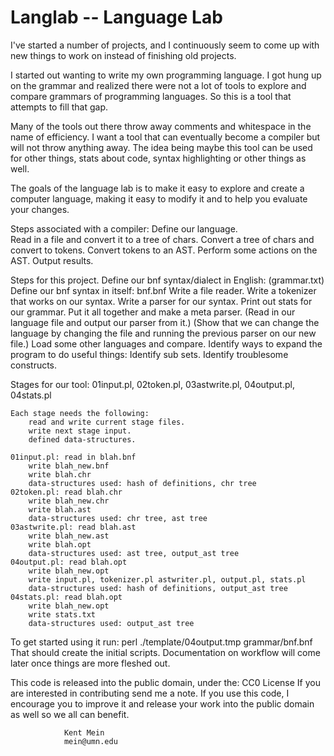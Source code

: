 # Langlab   -- Language Lab

I've started a number of projects, and I continuously seem to come up with
new things to work on instead of finishing old projects.

I started out wanting to write my own programming language.  I got hung
up on the grammar and realized there were not a lot of tools to explore and
compare grammars of programming languages.  So this is a tool that attempts
to fill that gap.

Many of the tools out there throw away comments and whitespace in the name
of efficiency.  I want a tool that can eventually become a compiler but
will not throw anything away.  The idea being maybe this tool can be used for
other things, stats about code, syntax highlighting or other things as well.

The goals of the language lab is to make it easy to explore and create
a computer language, making it easy to modify it and to help you evaluate
your changes.

Steps associated with a compiler:
	Define our language.	
	Read in a file and convert it to a tree of chars.
	Convert a tree of chars and convert to tokens.
	Convert tokens to an AST.
	Perform some actions on the AST.
	Output results.


Steps for this project.
	Define our bnf syntax/dialect in English: (grammar.txt)
	Define our bnf syntax in itself: bnf.bnf
	Write a file reader.
	Write a tokenizer that works on our syntax.
	Write a parser for our syntax.
	Print out stats for our grammar.
	Put it all together and make a meta parser.
		(Read in our language file and output our parser from it.)
		(Show that we can change the language by changing the file and
		 running the previous parser on our new file.)
	Load some other languages and compare.
	Identify ways to expand the program to do useful things:
		Identify sub sets.
		Identify troublesome constructs.


Stages for our tool: 01input.pl, 02token.pl, 03astwrite.pl,
	04output.pl, 04stats.pl

	Each stage needs the following:
		read and write current stage files.
		write next stage input.
		defined data-structures.

	01input.pl: read in blah.bnf
		write blah_new.bnf
		write blah.chr
		data-structures used: hash of definitions, chr tree
	02token.pl: read blah.chr
		write blah_new.chr
		write blah.ast
		data-structures used: chr tree, ast tree
	03astwrite.pl: read blah.ast
		write blah_new.ast
		write blah.opt
		data-structures used: ast tree, output_ast tree
	04output.pl: read blah.opt
		write blah_new.opt
		write input.pl, tokenizer.pl astwriter.pl, output.pl, stats.pl
		data-structures used: hash of definitions, output_ast tree
	04stats.pl: read blah.opt
		write blah_new.opt
		write stats.txt
		data-structures used: output_ast tree

To get started using it run:
perl ./template/04output.tmp grammar/bnf.bnf
That should create the initial scripts.  Documentation on workflow will come
later once things are more fleshed out.
		
This code is released into the public domain, under the: CC0 License
If you are interested in contributing send me a note.  If you use this
code, I encourage you to improve it and release your work into the public
domain as well so we all can benefit.

				Kent Mein
				mein@umn.edu
